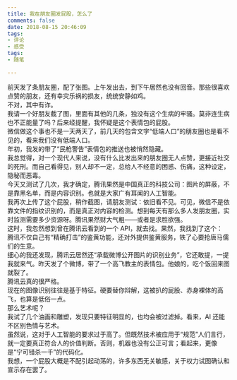 ```yaml
---
title: 我在朋友圈发屁股，怎么了
comments: false
date: 2018-08-15 20:46:09
tags:
- 评论
- 感受
tags: 
- 随笔

---
```

前天发了条朋友圈，配了张图。上午发出去，到下午居然也没有回音。那些很喜欢点赞的朋友，还有幸灾乐祸的损友，统统安静如鸡。 <!--more-->  
不对，其中有诈。  
我请一个好朋友截了图，里面有其他的几条，独没有这个生病的牢骚。莫非连生病也不正能量了吗？后来经提醒，我怀疑是这个表情包的屁股。  
微信做这个事也不是一天两天了，前几天的包含文字“低端人口”的朋友圈也是看不见的，看来我们没有低端人口。  
年初，我发的带了“民枪警告”表情包的推送也被悄然隐藏。  
我总觉得，对一个现代人来说，没有什么比发出来的朋友圈无人点赞，更接近社交的死刑。而自己看得见，别人却不一定，总给人不经意的困惑、伤痛，这种设定，隐秘而恶毒。  
今天又测试了几次，我才确定，腾讯果然是中国真正的科技公司：图片的屏蔽，不是靠黑名单，而是内容识别。也就是大家广有耳闻的人工智能。  
我再次上传了这个屁股，稍作截图，请朋友测试：依旧看不见。可见，微信不是依靠文件的指纹识别的，而是真正对内容的检测。想到每天有那么多人发朋友圈，实时监测需要多少资源呀。腾讯果然财大气粗——或者是求胜欲强。  
这时，我忽然想到曾在腾讯云看到的一个 API，就去找。果然，我找到了这个：  
腾讯不仅自己有“精确打击”的鉴黄功能，还对外提供鉴黄服务，铁了心要抢唐马儒们的生意。  
细心的我还发现，腾讯云居然还“承载微博公开图片的识别业务”，它还敢提，一提我就来气。昨天发了个微博，带了一个高飞教主的表情包。他娘的，吃个饭回来图就裂了。  
腾讯云真的很严格。  
现在的图像识别往往是基于特征。硬要替你辩解，这被扒的屁股、赤身裸体的高飞，也算是低俗一点。  
那么艺术呢？  
我试了几个油画和雕塑，发现只要特征明显的，也均会被过滤掉。看来，AI 还能不区别色情与艺术。  
虽然说，这对于人工智能的要求过于高了。但既然技术被应用于“规范”人们言行，就一定要真正符合人的价值判断。否则，机器也没有公正可言；看起来，更像是“宁可错杀一千”的代码化。  
我想，一个屁股大概是不配引起动荡的，许多东西无关敏感，关于权力试图确认和宣示存在罢了。
